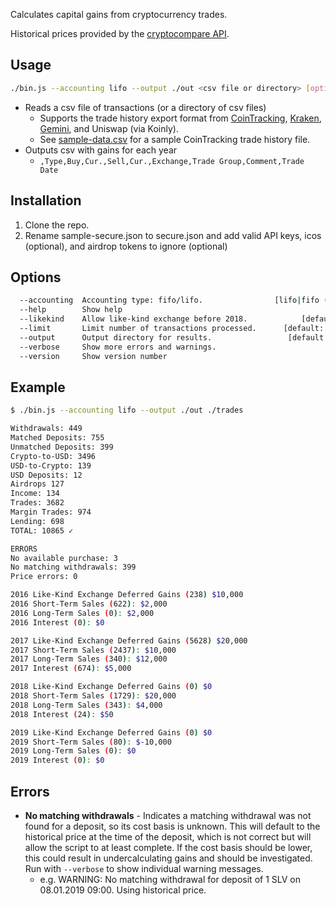 Calculates capital gains from cryptocurrency trades.

Historical prices provided by the [cryptocompare API](https://min-api.cryptocompare.com/documentation?key=Historical&cat=dataPriceHistorical).

## Usage

```sh
./bin.js --accounting lifo --output ./out <csv file or directory> [options]
```

- Reads a csv file of transactions (or a directory of csv files)
  - Supports the trade history export format from [CoinTracking](https://cointracking.info/trades.php), [Kraken](https://www.kraken.com/u/history/export), [Gemini](https://exchange.gemini.com/settings/documents/transaction-history), and Uniswap (via Koinly).
  - See [sample-data.csv](https://github.com/raineorshine/cost-basis-filler/blob/master/sample-data.csv) for a sample CoinTracking trade history file.
- Outputs csv with gains for each year
  - `,Type,Buy,Cur.,Sell,Cur.,Exchange,Trade Group,Comment,Trade Date`

## Installation

1. Clone the repo.
2. Rename sample-secure.json to secure.json and add valid API keys, icos (optional), and airdrop tokens to ignore (optional)

## Options

```sh
  --accounting  Accounting type: fifo/lifo.                [lifo|fifo (default)]
  --help        Show help                                              [boolean]
  --likekind    Allow like-kind exchange before 2018.            [default: true]
  --limit       Limit number of transactions processed.      [default: Infinity]
  --output      Output directory for results.                 [default: dry run]
  --verbose     Show more errors and warnings.
  --version     Show version number                                    [boolean]
```

## Example

```sh
$ ./bin.js --accounting lifo --output ./out ./trades

Withdrawals: 449
Matched Deposits: 755
Unmatched Deposits: 399
Crypto-to-USD: 3496
USD-to-Crypto: 139
USD Deposits: 12
Airdrops 127
Income: 134
Trades: 3682
Margin Trades: 974
Lending: 698
TOTAL: 10865 ✓

ERRORS
No available purchase: 3
No matching withdrawals: 399
Price errors: 0

2016 Like-Kind Exchange Deferred Gains (238) $10,000
2016 Short-Term Sales (622): $2,000
2016 Long-Term Sales (0): $2,000
2016 Interest (0): $0

2017 Like-Kind Exchange Deferred Gains (5628) $20,000
2017 Short-Term Sales (2437): $10,000
2017 Long-Term Sales (340): $12,000
2017 Interest (674): $5,000

2018 Like-Kind Exchange Deferred Gains (0) $0
2018 Short-Term Sales (1729): $20,000
2018 Long-Term Sales (343): $4,000
2018 Interest (24): $50

2019 Like-Kind Exchange Deferred Gains (0) $0
2019 Short-Term Sales (80): $-10,000
2019 Long-Term Sales (0): $0
2019 Interest (0): $0
```

## Errors

- **No matching withdrawals** - Indicates a matching withdrawal was not found for a deposit, so its cost basis is unknown. This will default to the historical price at the time of the deposit, which is not correct but will allow the script to at least complete. If the cost basis should be lower, this could result in undercalculating gains and should be investigated. Run with `--verbose` to show individual warning messages.
  - e.g. WARNING: No matching withdrawal for deposit of 1 SLV on 08.01.2019 09:00. Using historical price.
